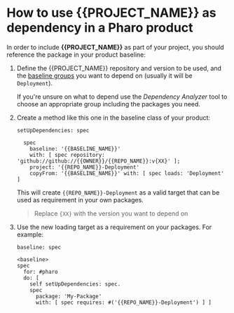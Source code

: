 # How to use {{PROJECT_NAME}} as dependency in a Pharo product

In order to include **{{PROJECT_NAME}}** as part of your project, you should reference
the package in your product baseline:

1. Define the {{PROJECT_NAME}} repository and version to be used, and the [baseline groups](../reference/Baseline-groups.md)
    you want to depend on (usually it will be `Deployment`).

    If you're unsure on what to depend use the *Dependency Analyzer*
    tool to choose an appropriate group including the packages you need.

2. Create a method like this one in the baseline class of your product:

    ```smalltalk
    setUpDependencies: spec

      spec
        baseline: '{{BASELINE_NAME}}'
        with: [ spec repository: 'github://github://{{OWNER}}/{{REPO_NAME}}:v{XX}' ];
        project: '{{REPO_NAME}}-Deployment'
        copyFrom: '{{BASELINE_NAME}}' with: [ spec loads: 'Deployment' ]
    ```

    This will create `{{REPO_NAME}}-Deployment` as a valid target that can be used
    as requirement in your own packages.

    > Replace `{XX}` with the version you want to depend on

3. Use the new loading target as a requirement on your packages. For example:

    ```smalltalk
    baseline: spec

    <baseline>
    spec
      for: #pharo
      do: [
        self setUpDependencies: spec.
        spec
          package: 'My-Package'
          with: [ spec requires: #('{{REPO_NAME}}-Deployment') ] ]
    ```
